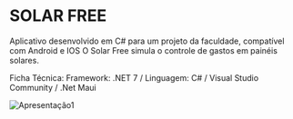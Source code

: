 # SOLAR FREE

Aplicativo desenvolvido em C# para um projeto da faculdade, compatível com Android e IOS
O Solar Free simula o controle de gastos em painéis solares.

Ficha Técnica: Framework: .NET 7 / Linguagem: C# / Visual Studio Community / .Net Maui

![Apresentação1](https://github.com/user-attachments/assets/3bdc1237-e611-4aa8-8495-5b91f55dd59e)
